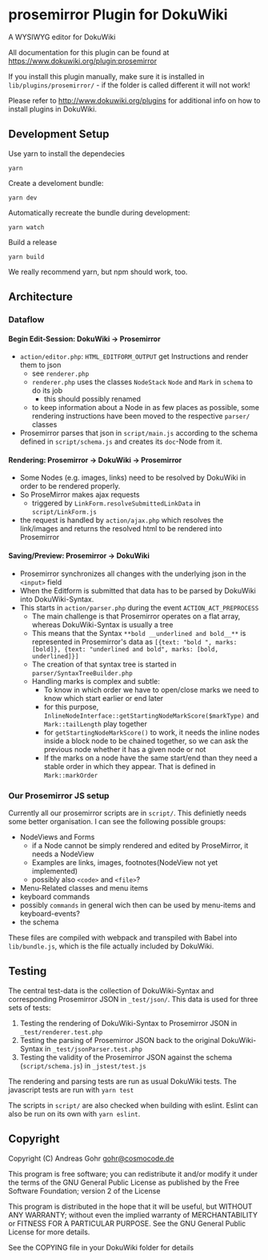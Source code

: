 # prosemirror Plugin for DokuWiki

A WYSIWYG editor for DokuWiki

All documentation for this plugin can be found at 
https://www.dokuwiki.org/plugin:prosemirror

If you install this plugin manually, make sure it is installed in 
``lib/plugins/prosemirror/`` - if the folder is called different it
will not work!

Please refer to http://www.dokuwiki.org/plugins for additional info
on how to install plugins in DokuWiki.

## Development Setup

Use yarn to install the dependecies

    yarn

Create a develoment bundle:

    yarn dev

Automatically recreate the bundle during development:

    yarn watch

Build a release

    yarn build

We really recommend yarn, but npm should work, too.

## Architecture

### Dataflow

#### Begin Edit-Session: DokuWiki -> Prosemirror
- `action/editor.php`: `HTML_EDITFORM_OUTPUT` get Instructions and render them to json
  - see `renderer.php`
  - `renderer.php` uses the classes `NodeStack` `Node` and `Mark` in `schema` to do its job
    - this should possibly renamed
  - to keep information about a Node in as few places as possible,
  some rendering instructions have been moved to the respective `parser/` classes
- Prosemirror parses that json in `script/main.js` according to the schema defined in
`script/schema.js` and creates its `doc`-Node from it.

#### Rendering: Prosemirror -> DokuWiki -> Prosemirror
- Some Nodes (e.g. images, links) need to be resolved by DokuWiki in order to be rendered properly.
- So ProseMirror makes ajax requests
  - triggered by `LinkForm.resolveSubmittedLinkData` in `script/LinkForm.js`
- the request is handled by `action/ajax.php` which resolves the link/images and returns
the resolved html to be rendered into Prosemirror


#### Saving/Preview: Prosemirror -> DokuWiki
- Prosemirror synchronizes all changes with the underlying json in the `<input>` field
- When the Editform is submitted that data has to be parsed by DokuWiki into DokuWiki-Syntax.
- This starts in `action/parser.php` during the event `ACTION_ACT_PREPROCESS`
  - The main challenge is that Prosemirror operates on a flat array, whereas DokuWiki-Syntax is usually a tree
  - This means that the Syntax `**bold __underlined and bold__**` is represented in Prosemirror's data as
  `[{text: "bold ", marks: [bold]}, {text: "underlined and bold", marks: [bold, underlined]}]`
  - The creation of that syntax tree is started in `parser/SyntaxTreeBuilder.php`
  - Handling marks is complex and subtle:
    - To know in which order we have to open/close marks we need to know which start
    earlier or end later
    - for this purpose, `InlineNodeInterface::getStartingNodeMarkScore($markType)`
    and `Mark::tailLength` play together
    - for `getStartingNodeMarkScore()` to work, it needs the inline nodes inside a block node to be
    chained together, so we can ask the previous node whether it has a given node or not
    - If the marks on a node have the same start/end than they need a stable order in which they appear.
    That is defined in `Mark::markOrder`

### Our Prosemirror JS setup
Currently all our prosemirror scripts are in `script/`.
This definietly needs some better organisation.
I can see the following possible groups:
- NodeViews and Forms
  - if a Node cannot be simply rendered and edited by ProseMirror, it needs a NodeView
  - Examples are links, images, footnotes(NodeView not yet implemented)
  - possibly also `<code>` and `<file>`?
- Menu-Related classes and menu items
- keyboard commands
- possibly `commands` in general wich then can be used by menu-items and keyboard-events?
- the schema

These files are compiled with webpack and transpiled with Babel into `lib/bundle.js`,
which is the file actually included by DokuWiki.

## Testing
The central test-data is the collection of DokuWiki-Syntax and corresponding Prosemirror JSON
in `_test/json/`. This data is used for three sets of tests:
1. Testing the rendering of DokuWiki-Syntax to Prosemirror JSON in `_test/renderer.test.php`
1. Testing the parsing of Prosemirror JSON back to the original DokuWiki-Syntax in `_test/jsonParser.test.php`
1. Testing the validity of the Prosemirror JSON against the schema (`script/schema.js`) in `_jstest/test.js`

The rendering and parsing tests are run as usual DokuWiki tests.
The javascript tests are run with `yarn test`

The scripts in `script/` are also checked when building with eslint.
Eslint can also be run on its own with `yarn eslint`.

## Copyright
Copyright (C) Andreas Gohr <gohr@cosmocode.de>

This program is free software; you can redistribute it and/or modify
it under the terms of the GNU General Public License as published by
the Free Software Foundation; version 2 of the License

This program is distributed in the hope that it will be useful,
but WITHOUT ANY WARRANTY; without even the implied warranty of
MERCHANTABILITY or FITNESS FOR A PARTICULAR PURPOSE.  See the
GNU General Public License for more details.

See the COPYING file in your DokuWiki folder for details
